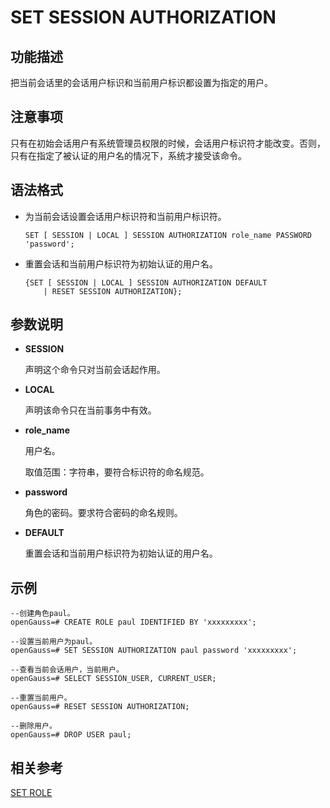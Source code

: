 # SET SESSION AUTHORIZATION<a name="ZH-CN_TOPIC_0289899948"></a>

## 功能描述<a name="zh-cn_topic_0283137463_zh-cn_topic_0237122189_zh-cn_topic_0059778193_se24abe3c44f645b091e061c97d8957e7"></a>

把当前会话里的会话用户标识和当前用户标识都设置为指定的用户。

## 注意事项<a name="zh-cn_topic_0283137463_zh-cn_topic_0237122189_zh-cn_topic_0059778193_s50bdb366a8344d82bd8877b075ead315"></a>

只有在初始会话用户有系统管理员权限的时候，会话用户标识符才能改变。否则，只有在指定了被认证的用户名的情况下，系统才接受该命令。

## 语法格式<a name="zh-cn_topic_0283137463_zh-cn_topic_0237122189_zh-cn_topic_0059778193_s9c2df0ee86bb4fae9be40201b8ca286e"></a>

-   为当前会话设置会话用户标识符和当前用户标识符。

    ```
    SET [ SESSION | LOCAL ] SESSION AUTHORIZATION role_name PASSWORD 'password';
    ```

-   重置会话和当前用户标识符为初始认证的用户名。

    ```
    {SET [ SESSION | LOCAL ] SESSION AUTHORIZATION DEFAULT
        | RESET SESSION AUTHORIZATION};
    ```


## 参数说明<a name="zh-cn_topic_0283137463_zh-cn_topic_0237122189_zh-cn_topic_0059778193_sb099078e31b74c4bb9d94876d02bc16e"></a>

-   **SESSION**

    声明这个命令只对当前会话起作用。

-   **LOCAL**

    声明该命令只在当前事务中有效。

-   **role\_name**

    用户名。

    取值范围：字符串，要符合标识符的命名规范。

-   **password**

    角色的密码。要求符合密码的命名规则。

-   **DEFAULT**

    重置会话和当前用户标识符为初始认证的用户名。


## 示例<a name="zh-cn_topic_0283137463_zh-cn_topic_0237122189_zh-cn_topic_0059778193_s6407418328e544dc8b8cfcf30db74af1"></a>

```
--创建角色paul。
openGauss=# CREATE ROLE paul IDENTIFIED BY 'xxxxxxxxx';

--设置当前用户为paul。
openGauss=# SET SESSION AUTHORIZATION paul password 'xxxxxxxxx';

--查看当前会话用户，当前用户。
openGauss=# SELECT SESSION_USER, CURRENT_USER;

--重置当前用户。
openGauss=# RESET SESSION AUTHORIZATION;

--删除用户。
openGauss=# DROP USER paul;
```

## 相关参考<a name="zh-cn_topic_0283137463_zh-cn_topic_0237122189_zh-cn_topic_0059778193_sc0f2308a64c2470aaac2c18b49a18e95"></a>

[SET ROLE](SET-ROLE.md)
